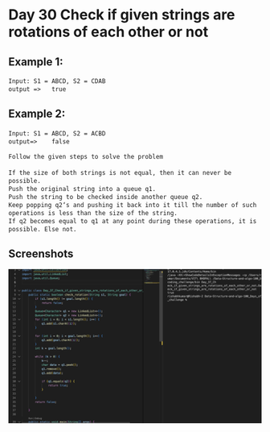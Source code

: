 
# Day 30   Check if given strings are rotations of each other or not


## Example 1:

````
Input: S1 = ABCD, S2 = CDAB
output =>   true
````
## Example 2:

````
Input: S1 = ABCD, S2 = ACBD
output=>    false
````

````
Follow the given steps to solve the problem

If the size of both strings is not equal, then it can never be possible.
Push the original string into a queue q1.
Push the string to be checked inside another queue q2.
Keep popping q2‘s and pushing it back into it till the number of such operations is less than the size of the string.
If q2 becomes equal to q1 at any point during these operations, it is possible. Else not.
````











## Screenshots

![Solution Screenshot](/ProgramSS/Solution30.png)







